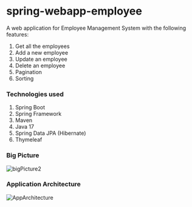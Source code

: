 # spring-webapp-employee
A web application for Employee Management System with the following features: 
  1. Get all the employees 
  2. Add a new employee 
  3. Update an employee 
  4. Delete an employee 
  5. Pagination 
  6. Sorting

### Technologies used
  1. Spring Boot
  2. Spring Framework
  3. Maven
  4. Java 17
  5. Spring Data JPA (Hibernate)
  6. Thymeleaf

### Big Picture
![bigPicture2](https://user-images.githubusercontent.com/83831759/170820053-0a83b399-7789-475c-bd22-bda1ee7ac26a.png)

### Application Architecture
![AppArchitecture](https://user-images.githubusercontent.com/83831759/170820060-2a4ce214-bea3-48b8-bd86-28931513bad4.png)
